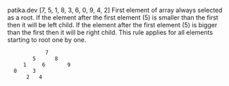 patika.dev
[7, 5, 1, 8, 3, 6, 0, 9, 4, 2]
First element of array always selected as a root. 
If the element after the first element (5) is smaller than the first then it will be left child.
If the element after the first element (5) is bigger than the first then it will be right child.
This rule applies for all elements starting to root one by one.

                7
            5      8
         1     6       9
      0     3
          2   4
